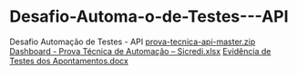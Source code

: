 # Desafio-Automa-o-de-Testes---API
Desafio Automação de Testes - API
[prova-tecnica-api-master.zip](https://github.com/Delvan-Santos/Desafio-Automa-o-de-Testes---API/files/10393606/prova-tecnica-api-master.zip)
[Dashboard - Prova Técnica de Automação – Sicredi.xlsx](https://github.com/Delvan-Santos/Desafio-Automa-o-de-Testes---API/files/10393625/Dashboard.-.Prova.Tecnica.de.Automacao.Sicredi.xlsx)
[Evidência de Testes dos Apontamentos.docx](https://github.com/Delvan-Santos/Desafio-Automa-o-de-Testes---API/files/10393628/Evidencia.de.Testes.dos.Apontamentos.docx)
